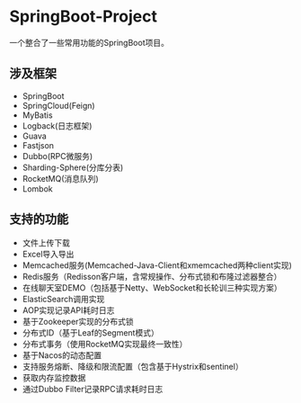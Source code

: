 # SpringBoot-Project

一个整合了一些常用功能的SpringBoot项目。

## 涉及框架

- SpringBoot
- SpringCloud(Feign)
- MyBatis
- Logback(日志框架)
- Guava
- Fastjson
- Dubbo(RPC微服务)
- Sharding-Sphere(分库分表)
- RocketMQ(消息队列)
- Lombok

## 支持的功能

- 文件上传下载
- Excel导入导出
- Memcached服务(Memcached-Java-Client和xmemcached两种client实现)
- Redis服务（Redisson客户端，含常规操作、分布式锁和布隆过滤器整合）
- 在线聊天室DEMO（包括基于Netty、WebSocket和长轮训三种实现方案）
- ElasticSearch调用实现
- AOP实现记录API耗时日志
- 基于Zookeeper实现的分布式锁
- 分布式ID（基于Leaf的Segment模式）
- 分布式事务（使用RocketMQ实现最终一致性）
- 基于Nacos的动态配置
- 支持服务熔断、降级和限流配置（包含基于Hystrix和sentinel）
- 获取内存监控数据
- 通过Dubbo Filter记录RPC请求耗时日志
